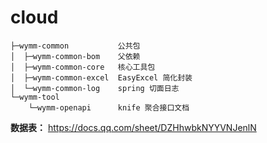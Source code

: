 # cloud

```
├─wymm-common           公共包
│  ├─wymm-common-bom    父依赖
│  ├─wymm-common-core   核心工具包
│  ├─wymm-common-excel  EasyExcel 简化封装
│  └─wymm-common-log    spring 切面日志
└─wymm-tool
    └─wymm-openapi      knife 聚合接口文档

```

**数据表：**
https://docs.qq.com/sheet/DZHhwbkNYYVNJenlN